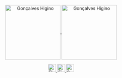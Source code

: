 <p align="center">
<a href="https://github.com/anuraghazra/github-readme-stats" title="Go to Source">
<img height=175 align="center" src="https://github-readme-stats.vercel.app/api?username=goncalveshigino&theme=maroongold" alt="Gonçalves Higino" />

<a href="https://github.com/anuraghazra/github-readme-stats" title="Go to Source">
<img height=175 align="center" src="https://github-readme-stats.vercel.app/api/top-langs/?username=goncalveshigino&layout=compact&theme=maroongold" alt="Gonçalves Higino" />
</p> 


<p align="center">
  <img title="Flutter" height="25" width="25" src="https://www.vectorlogo.zone/logos/flutterio/flutterio-icon.svg"/>
  <img title="Firebase" height="25" width="25" src="https://www.vectorlogo.zone/logos/firebase/firebase-icon.svg"/>
  <img title="Swift" height="25" width="25" src="https://www.vectorlogo.zone/logos/swift/swift-icon.svg"/>
</p>
